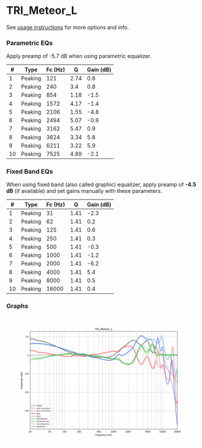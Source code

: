 # TRI_Meteor_L
See [usage instructions](https://github.com/jaakkopasanen/AutoEq#usage) for more options and info.

### Parametric EQs
Apply preamp of -5.7 dB when using parametric equalizer.

|   # | Type    |   Fc (Hz) |    Q |   Gain (dB) |
|-----|---------|-----------|------|-------------|
|   1 | Peaking |       121 | 2.74 |         0.8 |
|   2 | Peaking |       240 | 3.4  |         0.8 |
|   3 | Peaking |       854 | 1.18 |        -1.5 |
|   4 | Peaking |      1572 | 4.17 |        -1.4 |
|   5 | Peaking |      2106 | 1.55 |        -4.8 |
|   6 | Peaking |      2494 | 5.07 |        -0.9 |
|   7 | Peaking |      3162 | 5.47 |         0.9 |
|   8 | Peaking |      3624 | 3.34 |         5.8 |
|   9 | Peaking |      6211 | 3.22 |         5.9 |
|  10 | Peaking |      7525 | 4.89 |        -2.1 |

### Fixed Band EQs
When using fixed band (also called graphic) equalizer, apply preamp of **-4.5 dB** (if available) and set gains manually with these parameters.

|   # | Type    |   Fc (Hz) |    Q |   Gain (dB) |
|-----|---------|-----------|------|-------------|
|   1 | Peaking |        31 | 1.41 |        -2.3 |
|   2 | Peaking |        62 | 1.41 |         0.2 |
|   3 | Peaking |       125 | 1.41 |         0.6 |
|   4 | Peaking |       250 | 1.41 |         0.3 |
|   5 | Peaking |       500 | 1.41 |        -0.3 |
|   6 | Peaking |      1000 | 1.41 |        -1.2 |
|   7 | Peaking |      2000 | 1.41 |        -6.2 |
|   8 | Peaking |      4000 | 1.41 |         5.4 |
|   9 | Peaking |      8000 | 1.41 |         0.5 |
|  10 | Peaking |     16000 | 1.41 |         0.4 |

### Graphs
![](./TRI_Meteor_L.png)
